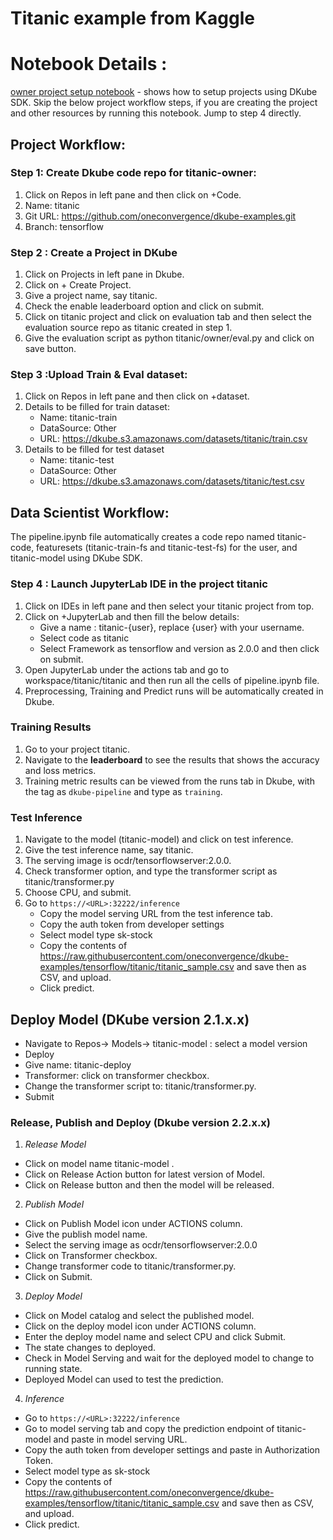 # Titanic example from Kaggle

# Notebook Details :

[owner project setup notebook](owner/resources.ipynb) - shows how to setup projects using DKube SDK. Skip the below project workflow steps, if you are creating the project and other resources by running this notebook. Jump to step 4 directly.

## Project Workflow:

### Step 1: Create Dkube code repo for titanic-owner:
1. Click on Repos in left pane and then click on +Code.
2. Name: titanic
3. Git URL: https://github.com/oneconvergence/dkube-examples.git
4. Branch: tensorflow

### Step 2 : Create a Project in DKube
1. Click on Projects in left pane in Dkube.
2. Click on + Create Project.
3. Give a project name, say titanic.
4. Check the enable leaderboard option and click on submit.
5. Click on titanic project and click on evaluation tab and then select the evaluation source repo as titanic created in step 1.
6. Give the evaluation script as python titanic/owner/eval.py and click on save button.

### Step 3 :Upload Train & Eval dataset: 
1. Click on Repos in left pane and then click on +dataset.
2. Details to be filled for train dataset:
   - Name: titanic-train
   - DataSource: Other 
   - URL: https://dkube.s3.amazonaws.com/datasets/titanic/train.csv
3. Details to be filled for test dataset
   - Name: titanic-test
   - DataSource: Other
   - URL: https://dkube.s3.amazonaws.com/datasets/titanic/test.csv

## Data Scientist Workflow:
The pipeline.ipynb file automatically creates a code repo named titanic-code, featuresets (titanic-train-fs and titanic-test-fs) for the user, and titanic-model using DKube SDK.

### Step 4 : Launch JupyterLab IDE in the project titanic
1. Click on IDEs in left pane and then select your titanic project from top.
2. Click on +JupyterLab and then fill the below details:
   - Give a name : titanic-{user}, replace {user} with your username.
   - Select code as titanic
   - Select Framework as tensorflow and version as 2.0.0 and then click on submit.
3. Open JupyterLab under the actions tab and go to workspace/titanic/titanic and then run all the cells of pipeline.ipynb file.
4. Preprocessing, Training and Predict runs will be automatically created in Dkube.

### Training Results
1. Go to your project titanic.
2. Navigate to the **leaderboard** to see the results that shows the accuracy and loss metrics.
3. Training metric results can be viewed from the runs tab in Dkube, with the tag as `dkube-pipeline` and type as `training`.

### Test Inference
1. Navigate to the model (titanic-model) and click on test inference.
2. Give the test inference name, say titanic.
3. The serving image is ocdr/tensorflowserver:2.0.0.
4. Check transformer option, and type the transformer script as titanic/transformer.py
5. Choose CPU, and submit.
6. Go to `https://<URL>:32222/inference`
   - Copy the model serving URL from the test inference tab.  
   - Copy the auth token from developer settings  
   - Select model type sk-stock  
   - Copy the contents of https://raw.githubusercontent.com/oneconvergence/dkube-examples/tensorflow/titanic/titanic_sample.csv and save then as CSV, and    upload.  
   - Click predict.

## Deploy Model (DKube version 2.1.x.x)
- Navigate to Repos-> Models-> titanic-model : select a model version
- Deploy
- Give name: titanic-deploy
- Transformer: click on transformer checkbox.
- Change the transformer script to: titanic/transformer.py.
- Submit

### Release, Publish and Deploy (Dkube version 2.2.x.x)

1. *Release Model*
- Click on model name titanic-model .
- Click on Release Action button for latest version of Model.
- Click on Release button and then the model will be released.

2. *Publish Model*
- Click on Publish Model icon under ACTIONS column.
- Give the publish model name.
- Select the serving image as ocdr/tensorflowserver:2.0.0
- Click on Transformer checkbox.
- Change transformer code to titanic/transformer.py.
- Click on Submit.

3. *Deploy Model*
- Click on Model catalog and select the published model.
- Click on the deploy model icon  under ACTIONS column.
- Enter the deploy model name and select CPU and click Submit.
- The state changes to deployed.
- Check in Model Serving and wait for the deployed model to change to running state.
- Deployed Model can used to test the prediction.

4. *Inference*
-  Go to `https://<URL>:32222/inference`
-  Go to model serving tab and copy the prediction endpoint of titanic-model and paste in model serving URL.
-  Copy the auth token from developer settings and paste in Authorization Token.  
-  Select model type as sk-stock  
-  Copy the contents of https://raw.githubusercontent.com/oneconvergence/dkube-examples/tensorflow/titanic/titanic_sample.csv and save then as CSV, and upload.  
-  Click predict.

